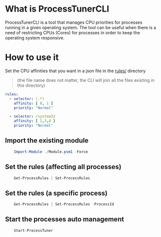 # What is ProcessTunerCLI
ProcessTunerCLI is a tool that manages CPU priorities for processes running in a given operating system. The tool can be useful when there is a need of restricting CPUs (Cores) for processes in order to keep the operating system responsive.

# How to use it

Set the CPU affinities that you want in a json file in the [rules/](rules/) directory
>(the file name does not matter, the CLI will join all the files existing in this directory)
``` yaml
rules:
  - selector: (.*)
    affinity: [ 0, 1 ]
    priority: "Normal"

  - selector: /system32
    affinity: [ 2,3,4 ]
    priority: "Normal"
```

## Import the existing module

``` powershell
    Import-Module ./Module.psm1 -Force
```

## Set the rules (affecting all processes)

``` powershell
    Get-ProcessRules | Set-ProcessRules
```

## Set the rules (a specific process)

``` powershell
    Get-ProcessRules | Set-ProcessRules -ProcessId 
```

## Start the processes auto management

``` powershell
    Start-ProcessTuner
```

